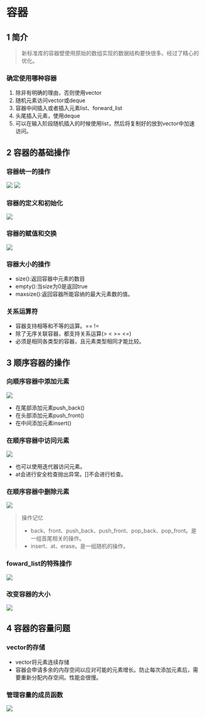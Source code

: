 # 容器

## 1 简介
> 新标准库的容器壁使用原始的数组实现的数据结构要快很多。经过了精心的优化。


### 确定使用哪种容器

1. 除非有明确的理由，否则使用vector
2. 随机元素访问vector或deque
3. 容器中间插入或者插入元素list、forward_list
4. 头尾插入元素，使用deque
5. 可以在输入阶段随机插入的时候使用list，然后将复制好的放到vector中加速访问。


## 2 容器的基础操作
### 容器统一的操作

![](2021-03-05-20-17-45.png)
![](2021-03-05-20-17-55.png)

### 容器的定义和初始化

![](2021-03-05-20-26-48.png)

### 容器的赋值和交换

![](2021-03-05-20-29-29.png)

### 容器大小的操作

* size():返回容器中元素的数目
* empty():当size为0是返回true
* maxsize():返回容器所能容纳的最大元素数的值。


### 关系运算符

* 容器支持相等和不等的运算。==  !=
* 除了无序关联容器，都支持关系运算(> < >= <=)
* 必须是相同各类型的容器，且元素类型相同才能比较。


## 3 顺序容器的操作

### 向顺序容器中添加元素

![](2021-03-05-20-37-12.png)

* 在尾部添加元素push_back()
* 在头部添加元素push_front()
* 在中间添加元素insert()


### 在顺序容器中访问元素

![](2021-03-05-20-40-51.png)

* 也可以使用迭代器访问元素。
* at会进行安全检查抛出异常。[]不会进行检查。

### 在顺序容器中删除元素

![](2021-03-05-20-42-30.png)

> 操作记忆
> * back、front、push_back、push_front、pop_back、pop_front。是一组首尾相关的操作。
> * insert、at、erase。是一组随机的操作。


### foward_list的特殊操作

![](2021-03-05-20-54-47.png)

### 改变容器的大小

![](2021-03-05-20-56-47.png)


## 4 容器的容量问题

### vector的存储

* vector将元素连续存储
* 容器会申请多余的内存空间以应对可能的元素增长。防止每次添加元素后，需要重新分配内存空间。性能会很慢。

### 管理容量的成员函数

![](2021-03-05-21-13-26.png)

